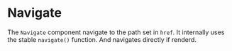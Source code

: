 # Navigate

The `Navigate` component navigate to the path set in `href`.
It internally uses the stable `navigate()` function.
And navigates directly if renderd.
